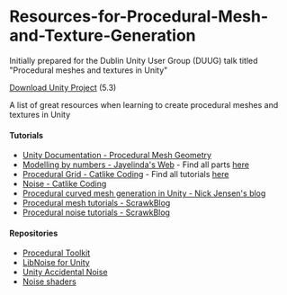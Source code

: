 # Resources-for-Procedural-Mesh-and-Texture-Generation
Initially prepared for the Dublin Unity User Group (DUUG) talk titled "Procedural meshes and textures in Unity"

[Download Unity Project](https://dl.dropboxusercontent.com/u/561110/ProceduralTalk%20Unity%20Project.zip) (5.3)

A list of great resources when learning to create procedural meshes and textures in Unity

#### Tutorials
* [Unity Documentation - Procedural Mesh Geometry](http://http://docs.unity3d.com/Manual/GeneratingMeshGeometryProcedurally.html)
* [Modelling by numbers - Jayelinda's Web](http://jayelinda.com/modelling-by-numbers-part-1a/) - Find all parts [here](http://jayelinda.com/category/programming/)
* [Procedural Grid - Catlike Coding](http://catlikecoding.com/unity/tutorials/procedural-grid/) - Find all tutorials [here](http://catlikecoding.com/unity/tutorials/)
* [Noise - Catlike Coding](http://catlikecoding.com/unity/tutorials/noise/)
* [Procedural curved mesh generation in Unity - Nick Jensen's blog](https://nrj.io/procedural-curved-mesh-generation-in-unity-part-1/)
* [Procedural mesh tutorials - ScrawkBlog](https://scrawkblog.com/category/procedural-mesh/)
* [Procedural noise tutorials - ScrawkBlog](https://scrawkblog.com/category/procedural-noise/)

#### Repositories
* [Procedural Toolkit](https://github.com/Syomus/ProceduralToolkit)
* [LibNoise for Unity](https://github.com/ricardojmendez/LibNoise.Unity)
* [Unity Accidental Noise](https://github.com/miketucker/Unity-Accidental-Noise)
* [Noise shaders](https://github.com/keijiro/NoiseShader)
